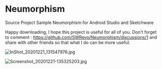 # Neumorphism
Source Project Sample Neumorphism for Android Studio and Sketchware

Happy downloading, I hope this project is useful for all of you. Don't forget to comment : https://github.com/SWRevo/Neumorphism/discussions/1 and share with other friends so that what I do can be more useful.

![InShot_20201221_131547976.jpg](https://user-images.githubusercontent.com/71774787/102743976-98ef3880-4393-11eb-88d0-40c6a4812165.jpg)

![Screenshot_20201221-135325203.jpg](https://user-images.githubusercontent.com/71774787/102744087-e9669600-4393-11eb-8b04-32544f0d370d.jpg)
